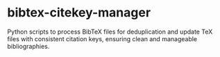 # bibtex-citekey-manager
Python scripts to process BibTeX files for deduplication and update TeX files with consistent citation keys, ensuring clean and manageable bibliographies.
